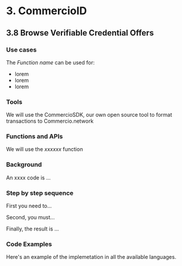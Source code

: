 # 3. CommercioID

## 3.8 Browse Verifiable Credential Offers

### Use cases

The _Function name_ can be used for:

* lorem
* lorem
* lorem

### Tools

We will use the CommercioSDK, our own open source tool to format transactions to Commercio.network

### Functions and APIs

We will use the _xxxxxx_ function


###  Background

An xxxx code is ...

### Step by step sequence

First you need to...

Second, you must...

Finally, the result is ...

### Code Examples

Here's an example of the implemetation in all the available languages.